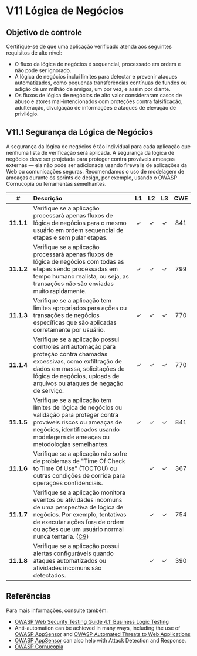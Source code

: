 # V11 Lógica de Negócios

## Objetivo de controle

Certifique-se de que uma aplicação verificado atenda aos seguintes requisitos de alto nível:

* O fluxo da lógica de negócios é sequencial, processado em ordem e não pode ser ignorado.
* A lógica de negócios inclui limites para detectar e prevenir ataques automatizados, como pequenas transferências contínuas de fundos ou adição de um milhão de amigos, um por vez, e assim por diante.
* Os fluxos de lógica de negócios de alto valor consideraram casos de abuso e atores mal-intencionados com proteções contra falsificação, adulteração, divulgação de informações e ataques de elevação de privilégio.

## V11.1 Segurança da Lógica de Negócios

A segurança da lógica de negócios é tão individual para cada aplicação que nenhuma lista de verificação será aplicada. A segurança da lógica de negócios deve ser projetada para proteger contra prováveis ameaças externas — ela não pode ser adicionada usando firewalls de aplicações da Web ou comunicações seguras. Recomendamos o uso de modelagem de ameaças durante os sprints de design, por exemplo, usando o OWASP Cornucopia ou ferramentas semelhantes.

| # | Descrição | L1 | L2 | L3 | CWE |
| :---: | :--- | :---: | :---:| :---: | :---: |
| **11.1.1** | Verifique se a aplicação processará apenas fluxos de lógica de negócios para o mesmo usuário em ordem sequencial de etapas e sem pular etapas. | ✓ | ✓ | ✓ | 841 |
| **11.1.2** | Verifique se a aplicação processará apenas fluxos de lógica de negócios com todas as etapas sendo processadas em tempo humano realista, ou seja, as transações não são enviadas muito rapidamente. | ✓ | ✓ | ✓ | 799 |
| **11.1.3** | Verifique se a aplicação tem limites apropriados para ações ou transações de negócios específicas que são aplicadas corretamente por usuário. | ✓ | ✓ | ✓ | 770 |
| **11.1.4** | Verifique se a aplicação possui controles antiautomação para proteção contra chamadas excessivas, como exfiltração de dados em massa, solicitações de lógica de negócios, uploads de arquivos ou ataques de negação de serviço. | ✓ | ✓ | ✓ | 770 |
| **11.1.5** | Verifique se a aplicação tem limites de lógica de negócios ou validação para proteger contra prováveis riscos ou ameaças de negócios, identificados usando modelagem de ameaças ou metodologias semelhantes. | ✓ | ✓ | ✓ | 841 |
| **11.1.6** | Verifique se a aplicação não sofre de problemas de "Time Of Check to Time Of Use" (TOCTOU) ou outras condições de corrida para operações confidenciais. | | ✓ | ✓ | 367 |
| **11.1.7** | Verifique se a aplicação monitora eventos ou atividades incomuns de uma perspectiva de lógica de negócios. Por exemplo, tentativas de executar ações fora de ordem ou ações que um usuário normal nunca tentaria. ([C9](https://owasp.org/www-project-proactive-controls/#div-numbering)) | | ✓ | ✓ | 754 |
| **11.1.8** | Verifique se a aplicação possui alertas configuráveis quando ataques automatizados ou atividades incomuns são detectados. | | ✓ | ✓ | 390 |

## Referências

Para mais informações, consulte também:

* [OWASP Web Security Testing Guide 4.1: Business Logic Testing](https://owasp.org/www-project-web-security-testing-guide/v41/4-Web_Application_Security_Testing/10-Business_Logic_Testing/README.html)
* Anti-automation can be achieved in many ways, including the use of [OWASP AppSensor](https://github.com/jtmelton/appsensor) and [OWASP Automated Threats to Web Applications](https://owasp.org/www-project-automated-threats-to-web-applications/)
* [OWASP AppSensor](https://github.com/jtmelton/appsensor) can also help with Attack Detection and Response.
* [OWASP Cornucopia](https://owasp.org/www-project-cornucopia/)
